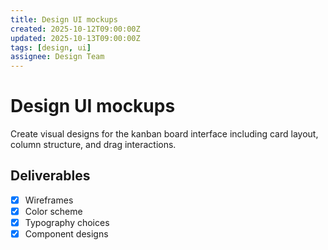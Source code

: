 ```yaml
---
title: Design UI mockups
created: 2025-10-12T09:00:00Z
updated: 2025-10-13T09:00:00Z
tags: [design, ui]
assignee: Design Team
---
```


# Design UI mockups

Create visual designs for the kanban board interface including card layout, column structure, and drag interactions.

## Deliverables
- [x] Wireframes
- [x] Color scheme
- [x] Typography choices
- [x] Component designs
